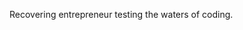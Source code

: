 Recovering entrepreneur testing the waters of coding.

<!---
Adam-Gorske/Adam-Gorske is a ✨ special ✨ repository because its `README.md` (this file) appears on your GitHub profile.
You can click the Preview link to take a look at your changes.
--->
